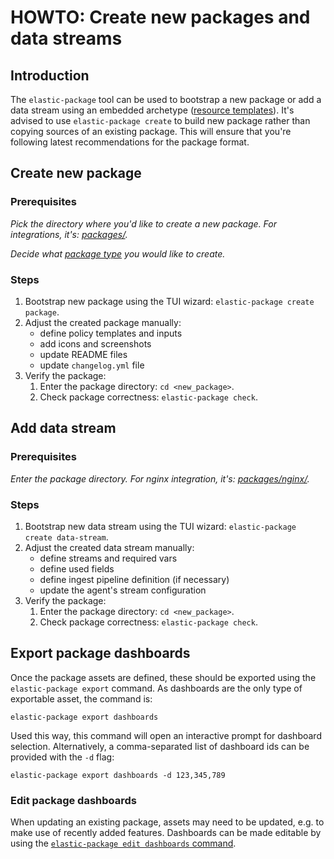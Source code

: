 # HOWTO: Create new packages and data streams

## Introduction

The `elastic-package` tool can be used to bootstrap a new package or add a data stream using an embedded archetype ([resource templates](https://github.com/elastic/elastic-package/tree/main/internal/packages/archetype)).
It's advised to use `elastic-package create` to build new package rather than copying sources of an existing package.
This will ensure that you're following latest recommendations for the package format.

## Create new package

### Prerequisites

_Pick the directory where you'd like to create a new package. For integrations, it's: [packages/](https://github.com/elastic/integrations/tree/master/packages)._

_Decide what [package type](./package_types.md) you would like to create._

### Steps

1. Bootstrap new package using the TUI wizard: `elastic-package create package`.
2. Adjust the created package manually:
    * define policy templates and inputs
    * add icons and screenshots
    * update README files
    * update `changelog.yml` file
3. Verify the package:
    1. Enter the package directory: `cd <new_package>`.
    2. Check package correctness: `elastic-package check`.

## Add data stream

### Prerequisites

_Enter the package directory. For nginx integration, it's: [packages/nginx/](https://github.com/elastic/integrations/tree/master/packages/nginx)._

### Steps

1. Bootstrap new data stream using the TUI wizard: `elastic-package create data-stream`.
2. Adjust the created data stream manually:
    * define streams and required vars
    * define used fields
    * define ingest pipeline definition (if necessary)
    * update the agent's stream configuration
3. Verify the package:
    1. Enter the package directory: `cd <new_package>`.
    2. Check package correctness: `elastic-package check`.

## Export package dashboards

Once the package assets are defined, these should be exported using the `elastic-package export` command. As dashboards are the only type of exportable asset, the command is:
```
elastic-package export dashboards
```

Used this way, this command will open an interactive prompt for dashboard selection. Alternatively, a comma-separated list of dashboard ids can be provided with the `-d` flag:
```
elastic-package export dashboards -d 123,345,789
```

### Edit package dashboards

When updating an existing package, assets may need to be updated, e.g. to make use of recently added features. Dashboards can be made editable by using the [`elastic-package edit dashboards` command](https://github.com/elastic/elastic-package/blob/main/docs/howto/make_dashboards_editable.md).
